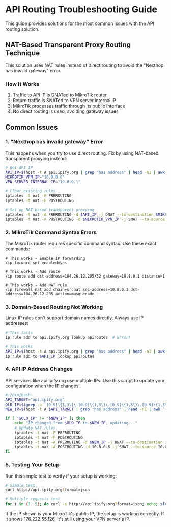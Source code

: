 # API Routing Troubleshooting Guide

This guide provides solutions for the most common issues with the API routing solution.

## NAT-Based Transparent Proxy Routing Technique

This solution uses NAT rules instead of direct routing to avoid the "Nexthop has invalid gateway" error.

### How It Works

1. Traffic to API IP is DNATed to MikroTik router
2. Return traffic is SNATed to VPN server internal IP
3. MikroTik processes traffic through its public interface
4. No direct routing is used, avoiding gateway issues

## Common Issues

### 1. "Nexthop has invalid gateway" Error

This happens when you try to use direct routing. Fix by using NAT-based transparent proxying instead:

```bash
# Get API IP
API_IP=$(host -t A api.ipify.org | grep "has address" | head -n1 | awk '{print $NF}')
MIKROTIK_VPN_IP="10.8.0.6"
VPN_SERVER_INTERNAL_IP="10.8.0.1"

# Clear existing rules
iptables -t nat -F PREROUTING
iptables -t nat -F POSTROUTING

# Set up NAT-based transparent proxying
iptables -t nat -A PREROUTING -d $API_IP -j DNAT --to-destination $MIKROTIK_VPN_IP
iptables -t nat -A POSTROUTING -d $MIKROTIK_VPN_IP -j SNAT --to-source $VPN_SERVER_INTERNAL_IP
```

### 2. MikroTik Command Syntax Errors

The MikroTik router requires specific command syntax. Use these exact commands:

```
# This works - Enable IP forwarding
/ip forward set enabled=yes

# This works - Add route
/ip route add dst-address=104.26.12.205/32 gateway=10.8.0.1 distance=1

# This works - Add NAT rule
/ip firewall nat add chain=srcnat src-address=10.8.0.1 dst-address=104.26.12.205 action=masquerade
```

### 3. Domain-Based Routing Not Working

Linux IP rules don't support domain names directly. Always use IP addresses:

```bash
# This fails
ip rule add to api.ipify.org lookup apiroutes  # Error!

# This works
API_IP=$(host -t A api.ipify.org | grep "has address" | head -n1 | awk '{print $NF}')
ip rule add to $API_IP lookup apiroutes
```

### 4. API IP Address Changes

API services like api.ipify.org use multiple IPs. Use this script to update your configuration when the IP changes:

```bash
#!/bin/bash
API_TARGET="api.ipify.org"
OLD_IP=$(grep -o '[0-9]\{1,3\}\.[0-9]\{1,3\}\.[0-9]\{1,3\}\.[0-9]\{1,3\}' /path/to/your/config)
NEW_IP=$(host -t A $API_TARGET | grep "has address" | head -n1 | awk '{print $NF}')

if [ "$OLD_IP" != "$NEW_IP" ]; then
    echo "IP changed from $OLD_IP to $NEW_IP, updating..."
    # Update NAT rules
    iptables -t nat -F PREROUTING
    iptables -t nat -F POSTROUTING
    iptables -t nat -A PREROUTING -d $NEW_IP -j DNAT --to-destination 10.8.0.6
    iptables -t nat -A POSTROUTING -d 10.8.0.6 -j SNAT --to-source 10.8.0.1
fi
```

### 5. Testing Your Setup

Run this simple test to verify if your setup is working:

```bash
# Simple test
curl http://api.ipify.org?format=json

# Multiple requests test
for i in {1..5}; do curl -s http://api.ipify.org?format=json; echo; sleep 1; done
```

If the IP shown is your MikroTik's public IP, the setup is working correctly. If it shows 176.222.55.126, it's still using your VPN server's IP.
